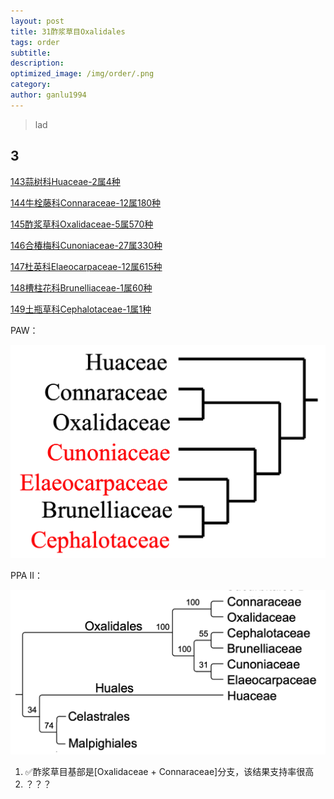 ```yaml
---
layout: post
title: 31酢浆草目Oxalidales
tags: order    
subtitle: 
description: 
optimized_image: /img/order/.png
category: 
author: ganlu1994  
---
```


> lad

## 3

[143蒜树科Huaceae-2属4种](https://ganlu1994.github.io/143蒜树科Huaceae/)

[144牛栓藤科Connaraceae-12属180种](https://ganlu1994.github.io/144牛栓藤科Connaraceae/)

[145酢浆草科Oxalidaceae-5属570种](https://ganlu1994.github.io/145酢浆草科Oxalidaceae/)

[146合椿梅科Cunoniaceae-27属330种](https://ganlu1994.github.io/146合椿梅科Cunoniaceae/)

[147杜英科Elaeocarpaceae-12属615种](https://ganlu1994.github.io/147杜英科Elaeocarpaceae/)

[148槽柱花科Brunelliaceae-1属60种](https://ganlu1994.github.io/148槽柱花科Brunelliaceae/)

[149土瓶草科Cephalotaceae-1属1种](https://ganlu1994.github.io/149土瓶草科Cephalotaceae/)

PAW：

![](/img/phylo/64-31酢浆草目A.png)

PPA II：

![](/img/phylo/64-31酢浆草目P2.png)

1. ✅酢浆草目基部是[Oxalidaceae + Connaraceae]分支，该结果支持率很高
2. ？？？